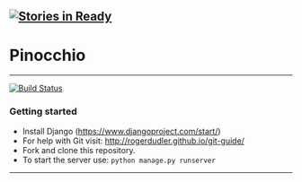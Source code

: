 [![Stories in Ready](https://badge.waffle.io/MatthiasHarvey/pinocchio.png?label=ready&title=Ready)](https://waffle.io/MatthiasHarvey/pinocchio)
-------------
# Pinocchio
-------------
[![Build Status](https://travis-ci.org/MatthiasHarvey/pinocchio.svg?branch=master)](https://travis-ci.org/MatthiasHarvey/pinocchio)

### Getting started
- Install Django (https://www.djangoproject.com/start/)
- For help with Git visit: http://rogerdudler.github.io/git-guide/
- Fork and clone this repository.
- To start the server use: `python manage.py runserver`

-------------
